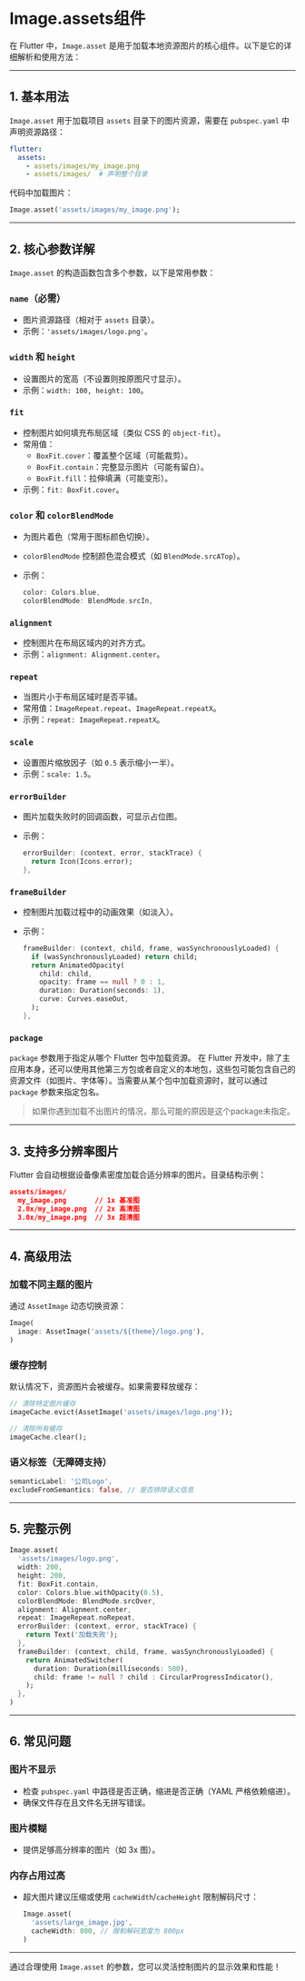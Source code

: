 # Image.assets组件

在 Flutter 中，`Image.asset` 是用于加载本地资源图片的核心组件。以下是它的详细解析和使用方法：

---

## **1. 基本用法**

`Image.asset` 用于加载项目 `assets` 目录下的图片资源，需要在 `pubspec.yaml` 中声明资源路径：

```yaml
flutter:
  assets:
    - assets/images/my_image.png
    - assets/images/  # 声明整个目录
```

代码中加载图片：

```dart
Image.asset('assets/images/my_image.png');
```

---

## **2. 核心参数详解**

`Image.asset` 的构造函数包含多个参数，以下是常用参数：

### **`name`（必需）**

- 图片资源路径（相对于 `assets` 目录）。
- 示例：`'assets/images/logo.png'`。

### **`width` 和 `height`**

- 设置图片的宽高（不设置则按原图尺寸显示）。
- 示例：`width: 100, height: 100`。

### **`fit`**

- 控制图片如何填充布局区域（类似 CSS 的 `object-fit`）。
- 常用值：
  - `BoxFit.cover`：覆盖整个区域（可能裁剪）。
  - `BoxFit.contain`：完整显示图片（可能有留白）。
  - `BoxFit.fill`：拉伸填满（可能变形）。
- 示例：`fit: BoxFit.cover`。

### **`color` 和 `colorBlendMode`**

- 为图片着色（常用于图标颜色切换）。
- `colorBlendMode` 控制颜色混合模式（如 `BlendMode.srcATop`）。
- 示例：

  ```dart
  color: Colors.blue,
  colorBlendMode: BlendMode.srcIn,
  ```

### **`alignment`**

- 控制图片在布局区域内的对齐方式。
- 示例：`alignment: Alignment.center`。

### **`repeat`**

- 当图片小于布局区域时是否平铺。
- 常用值：`ImageRepeat.repeat`、`ImageRepeat.repeatX`。
- 示例：`repeat: ImageRepeat.repeatX`。

### **`scale`**

- 设置图片缩放因子（如 `0.5` 表示缩小一半）。
- 示例：`scale: 1.5`。

### **`errorBuilder`**

- 图片加载失败时的回调函数，可显示占位图。
- 示例：

  ```dart
  errorBuilder: (context, error, stackTrace) {
    return Icon(Icons.error);
  },
  ```

### **`frameBuilder`**

- 控制图片加载过程中的动画效果（如淡入）。
- 示例：

  ```dart
  frameBuilder: (context, child, frame, wasSynchronouslyLoaded) {
    if (wasSynchronouslyLoaded) return child;
    return AnimatedOpacity(
      child: child,
      opacity: frame == null ? 0 : 1,
      duration: Duration(seconds: 1),
      curve: Curves.easeOut,
    );
  },
  ```

### **`package`**

`package` 参数用于指定从哪个 Flutter 包中加载资源。 在 Flutter 开发中，除了主应用本身，还可以使用其他第三方包或者自定义的本地包，这些包可能包含自己的资源文件（如图片、字体等）。当需要从某个包中加载资源时，就可以通过 `package` 参数来指定包名。
>如果你遇到加载不出图片的情况，那么可能的原因是这个package未指定。

---

## **3. 支持多分辨率图片**

Flutter 会自动根据设备像素密度加载合适分辨率的图片。目录结构示例：

```json
assets/images/
  my_image.png       // 1x 基准图
  2.0x/my_image.png  // 2x 高清图
  3.0x/my_image.png  // 3x 超清图
```

---

## **4. 高级用法**

### **加载不同主题的图片**

通过 `AssetImage` 动态切换资源：

```dart
Image(
  image: AssetImage('assets/${theme}/logo.png'),
)
```

### **缓存控制**

默认情况下，资源图片会被缓存。如果需要释放缓存：

```dart
// 清除特定图片缓存
imageCache.evict(AssetImage('assets/images/logo.png'));

// 清除所有缓存
imageCache.clear();
```

### **语义标签（无障碍支持）**

```dart
semanticLabel: '公司Logo',
excludeFromSemantics: false, // 是否排除语义信息
```

---

## **5. 完整示例**

```dart
Image.asset(
  'assets/images/logo.png',
  width: 200,
  height: 200,
  fit: BoxFit.contain,
  color: Colors.blue.withOpacity(0.5),
  colorBlendMode: BlendMode.srcOver,
  alignment: Alignment.center,
  repeat: ImageRepeat.noRepeat,
  errorBuilder: (context, error, stackTrace) {
    return Text('加载失败');
  },
  frameBuilder: (context, child, frame, wasSynchronouslyLoaded) {
    return AnimatedSwitcher(
      duration: Duration(milliseconds: 500),
      child: frame != null ? child : CircularProgressIndicator(),
    );
  },
)
```

---

## **6. 常见问题**

### **图片不显示**

- 检查 `pubspec.yaml` 中路径是否正确，缩进是否正确（YAML 严格依赖缩进）。
- 确保文件存在且文件名无拼写错误。

### **图片模糊**

- 提供足够高分辨率的图片（如 3x 图）。

### **内存占用过高**

- 超大图片建议压缩或使用 `cacheWidth`/`cacheHeight` 限制解码尺寸：

  ```dart
  Image.asset(
    'assets/large_image.jpg',
    cacheWidth: 800, // 限制解码宽度为 800px
  )
  ```

---

通过合理使用 `Image.asset` 的参数，您可以灵活控制图片的显示效果和性能！
